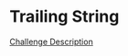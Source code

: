 Trailing String
===============

[Challenge Description](https://www.codeeval.com/open_challenges/32)